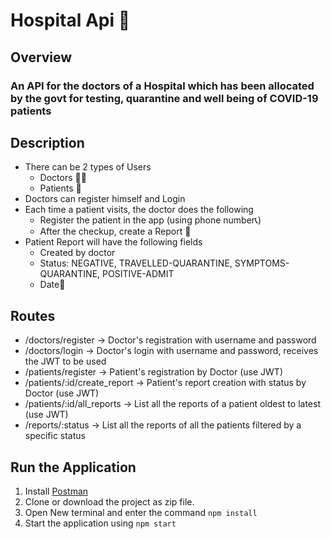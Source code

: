 # Hospital Api 🏥

## Overview

### An  API for the doctors of a Hospital which has been allocated by the govt for testing, quarantine and well being of COVID-19 patients

## Description

- There can be 2 types of Users
  - Doctors 👨‍⚕️
  - Patients 🤒
- Doctors can register himself and Login
- Each time a patient visits, the doctor does the following
  - Register the patient in the app (using phone number📞)
  - After the checkup, create a Report 📝
- Patient Report will have the following fields
  - Created by doctor
  - Status: NEGATIVE, TRAVELLED-QUARANTINE, SYMPTOMS-QUARANTINE, POSITIVE-ADMIT
  - Date📅

## Routes
- /doctors/register → Doctor's registration with username and password
- /doctors/login → Doctor's login with username and password, receives the JWT to be used
- /patients/register → Patient's registration by Doctor (use JWT)
- /patients/:id/create_report → Patient's report creation with status by Doctor (use JWT)
- /patients/:id/all_reports → List all the reports of a patient oldest to latest (use JWT)
- /reports/:status → List all the reports of all the patients filtered by a specific status

## Run the Application
1. Install [Postman](https://www.postman.com/downloads/)
2. Clone or download the project as zip file.
3. Open New terminal and enter the command `npm install`
4. Start the application using `npm start`
